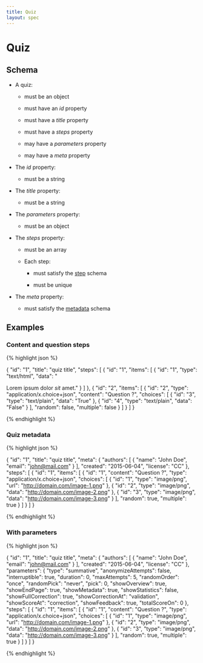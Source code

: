 ```yaml
---
title: Quiz
layout: spec
---
```


# Quiz

## Schema

* A quiz:

  * must be an object

  * must have an *id* property

  * must have a *title* property

  * must have a *steps* property

  * may have a *parameters* property

  * may have a *meta* property

* The *id* property:

  * must be a string

* The *title* property:

  * must be a string

* The *parameters* property:

  * must be an object

* The *steps* property:

  * must be an array

  * Each step:

    * must satisfy the [step](step.html) schema

    * must be unique

* The *meta* property:

  * must satisfy the [metadata](metadata.html) schema

## Examples

### Content and question steps

{% highlight json %}

{
  "id": "1",
  "title": "quiz title",
  "steps": [
    {
      "id": "1",
      "items": [
        {
          "id": "1",
          "type": "text/html",
          "data": "<p>Lorem ipsum dolor <em>sit</em> amet."
        }
      ]
    },
    {
      "id": "2",
      "items": [
        {
          "id": "2",
          "type": "application/x.choice+json",
          "content": "Question ?",
          "choices": [
            {
              "id": "3",
              "type": "text/plain",
              "data": "True"
            },
            {
              "id": "4",
              "type": "text/plain",
              "data": "False"
            }
          ],
          "random": false,
          "multiple": false
        }
      ]
    }
  ]
}

{% endhighlight %}

### Quiz metadata

{% highlight json %}

{
  "id": "1",
  "title": "quiz title",
  "meta": {
    "authors": [
      {
        "name": "John Doe",
        "email": "john@mail.com"
      }
    ],
    "created": "2015-06-04",
    "license": "CC"
  },
  "steps": [
    {
      "id": "1",
      "items": [
        {
          "id": "1",
          "content": "Question ?",
          "type": "application/x.choice+json",
          "choices": [
            {
              "id": "1",
              "type": "image/png",
              "url": "http://domain.com/image-1.png"
            },
            {
              "id": "2",
              "type": "image/png",
              "data": "http://domain.com/image-2.png"
            },
            {
              "id": "3",
              "type": "image/png",
              "data": "http://domain.com/image-3.png"
            }
          ],
          "random": true,
          "multiple": true
        }
      ]
    }
  ]
}

{% endhighlight %}

### With parameters

{% highlight json %}

{
  "id": "1",
  "title": "quiz title",
  "meta": {
    "authors": [
      {
        "name": "John Doe",
        "email": "john@mail.com"
      }
    ],
    "created": "2015-06-04",
    "license": "CC"
  },
  "parameters": {
    "type": "summative",
    "anonymizeAttempts": false,
    "interruptible": true,
    "duration": 0,
    "maxAttempts": 5,
    "randomOrder": "once",
    "randomPick": "never",
    "pick": 0,
    "showOverview": true,
    "showEndPage": true,
    "showMetadata": true,
    "showStatistics": false,
    "showFullCorrection": true,
    "showCorrectionAt": "validation",
    "showScoreAt": "correction",
    "showFeedback": true,
    "totalScoreOn": 0
  },
  "steps": [
    {
      "id": "1",
      "items": [
        {
          "id": "1",
          "content": "Question ?",
          "type": "application/x.choice+json",
          "choices": [
            {
              "id": "1",
              "type": "image/png",
              "url": "http://domain.com/image-1.png"
            },
            {
              "id": "2",
              "type": "image/png",
              "data": "http://domain.com/image-2.png"
            },
            {
              "id": "3",
              "type": "image/png",
              "data": "http://domain.com/image-3.png"
            }
          ],
          "random": true,
          "multiple": true
        }
      ]
    }
  ]
}


{% endhighlight %}

